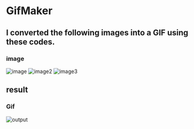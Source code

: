 # GifMaker
## I converted the following images into a GIF using these codes.
### image 

![image](https://github.com/MhmmdAkcby/GifMaker/assets/129775174/4a490a1d-f169-4e9d-8479-4efa226c6bd3)
![image2](https://github.com/MhmmdAkcby/GifMaker/assets/129775174/6b661b86-8d9f-4d9d-bef2-d69304dea29e)
![image3](https://github.com/MhmmdAkcby/GifMaker/assets/129775174/f2d2cd4b-cfad-4969-a302-3051cd811e71)

## result
### Gif

![output](https://github.com/MhmmdAkcby/GifMaker/assets/129775174/098a9009-e593-4896-aa2d-378477a7e93e)
